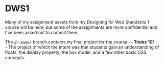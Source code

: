 DWS1
====

Many of my assignment assets from my Designing for Web Standards 1 course will be here, but some of the assignments are more confidential and I've been asked not to commit them.

The `gh-pages` branch contains my final project for the course -- <b>Trains 101</b> -- The project of which the intent was that students gain an understanding of floats, the display property, the box model, and a few other basic CSS concepts.
